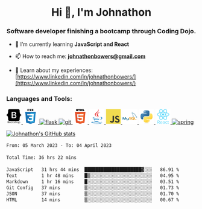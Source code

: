 <h1 align="center">Hi 👋, I'm Johnathon</h1>
<h3 align="center">Software developer finishing a bootcamp through Coding Dojo.</h3>

- 🌱 I’m currently learning **JavaScript and React**

- 📫 How to reach me: **johnathonbowers@gmail.com**

- 📄 Learn about my experiences: [https://www.linkedin.com/in/johnathonbowers/](https://www.linkedin.com/in/johnathonbowers/)

<h3 align="left">Languages and Tools:</h3>
<p align="left"> <a href="https://getbootstrap.com" target="_blank" rel="noreferrer"> <img src="https://raw.githubusercontent.com/devicons/devicon/master/icons/bootstrap/bootstrap-plain-wordmark.svg" alt="bootstrap" width="40" height="40"/> </a> <a href="https://www.w3schools.com/css/" target="_blank" rel="noreferrer"> <img src="https://raw.githubusercontent.com/devicons/devicon/master/icons/css3/css3-original-wordmark.svg" alt="css3" width="40" height="40"/> </a> <a href="https://flask.palletsprojects.com/" target="_blank" rel="noreferrer"> <img src="https://www.vectorlogo.zone/logos/pocoo_flask/pocoo_flask-icon.svg" alt="flask" width="40" height="40"/> </a> <a href="https://git-scm.com/" target="_blank" rel="noreferrer"> <img src="https://www.vectorlogo.zone/logos/git-scm/git-scm-icon.svg" alt="git" width="40" height="40"/> </a> <a href="https://www.w3.org/html/" target="_blank" rel="noreferrer"> <img src="https://raw.githubusercontent.com/devicons/devicon/master/icons/html5/html5-original-wordmark.svg" alt="html5" width="40" height="40"/> </a> <a href="https://www.java.com" target="_blank" rel="noreferrer"> <img src="https://raw.githubusercontent.com/devicons/devicon/master/icons/java/java-original.svg" alt="java" width="40" height="40"/> </a> <a href="https://developer.mozilla.org/en-US/docs/Web/JavaScript" target="_blank" rel="noreferrer"> <img src="https://raw.githubusercontent.com/devicons/devicon/master/icons/javascript/javascript-original.svg" alt="javascript" width="40" height="40"/> </a> <a href="https://www.mysql.com/" target="_blank" rel="noreferrer"> <img src="https://raw.githubusercontent.com/devicons/devicon/master/icons/mysql/mysql-original-wordmark.svg" alt="mysql" width="40" height="40"/> </a> <a href="https://www.python.org" target="_blank" rel="noreferrer"> <img src="https://raw.githubusercontent.com/devicons/devicon/master/icons/python/python-original.svg" alt="python" width="40" height="40"/> </a> <a href="https://reactjs.org/" target="_blank" rel="noreferrer"> <img src="https://raw.githubusercontent.com/devicons/devicon/master/icons/react/react-original-wordmark.svg" alt="react" width="40" height="40"/> </a> <a href="https://spring.io/" target="_blank" rel="noreferrer"> <img src="https://www.vectorlogo.zone/logos/springio/springio-icon.svg" alt="spring" width="40" height="40"/> </a> </p>

[![Johnathon's GitHub stats](https://github-readme-stats.vercel.app/api?username=JohnathonBowers)](https://github.com/JohnathonBowers/github-readme-stats)
<!--START_SECTION:waka-->

```text
From: 05 March 2023 - To: 04 April 2023

Total Time: 36 hrs 22 mins

JavaScript   31 hrs 44 mins  █████████████████████▓░░░   86.91 %
Text         1 hr 48 mins    █▒░░░░░░░░░░░░░░░░░░░░░░░   04.95 %
Markdown     1 hr 16 mins    █░░░░░░░░░░░░░░░░░░░░░░░░   03.51 %
Git Config   37 mins         ▒░░░░░░░░░░░░░░░░░░░░░░░░   01.73 %
JSON         37 mins         ▒░░░░░░░░░░░░░░░░░░░░░░░░   01.70 %
HTML         14 mins         ▒░░░░░░░░░░░░░░░░░░░░░░░░   00.67 %
```

<!--END_SECTION:waka-->
